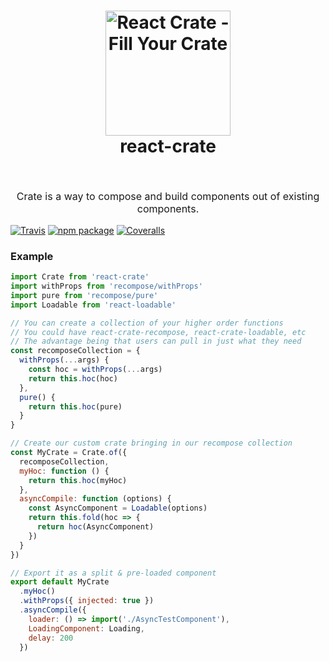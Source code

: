 <h1 align="center">
  <img src="https://cdn.rawgit.com/tkh44/react-crate/master/react-crate.png" alt="React Crate - Fill Your Crate" width="200">
  <br>
  react-crate
  <br>
  <br>
</h1>
<p align="center" style="font-size: 1rem;">Crate is a way to compose and build components out of existing components.</p>

[![Travis][build-badge]][build]
[![npm package][npm-badge]][npm]
[![Coveralls][coveralls-badge]][coveralls]

### Example
```jsx
import Crate from 'react-crate'
import withProps from 'recompose/withProps'
import pure from 'recompose/pure'
import Loadable from 'react-loadable'

// You can create a collection of your higher order functions
// You could have react-crate-recompose, react-crate-loadable, etc
// The advantage being that users can pull in just what they need
const recomposeCollection = {
  withProps(...args) {
    const hoc = withProps(...args)
    return this.hoc(hoc)
  },
  pure() {
    return this.hoc(pure)
  }
}

// Create our custom crate bringing in our recompose collection
const MyCrate = Crate.of({
  recomposeCollection,
  myHoc: function () {
    return this.hoc(myHoc)
  },
  asyncCompile: function (options) {
    const AsyncComponent = Loadable(options)
    return this.fold(hoc => {
      return hoc(AsyncComponent)
    })
  }
})

// Export it as a split & pre-loaded component
export default MyCrate
  .myHoc()
  .withProps({ injected: true })
  .asyncCompile({
    loader: () => import('./AsyncTestComponent'),
    LoadingComponent: Loading,
    delay: 200
  })
```



[build-badge]: https://img.shields.io/travis/user/repo/master.png?style=flat-square
[build]: https://travis-ci.org/user/repo

[npm-badge]: https://img.shields.io/npm/v/npm-package.png?style=flat-square
[npm]: https://www.npmjs.org/package/npm-package

[coveralls-badge]: https://img.shields.io/coveralls/user/repo/master.png?style=flat-square
[coveralls]: https://coveralls.io/github/user/repo
